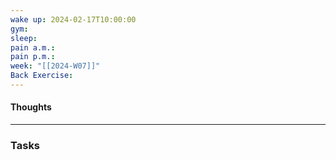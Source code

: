 ```yaml
---
wake up: 2024-02-17T10:00:00
gym: 
sleep: 
pain a.m.: 
pain p.m.: 
week: "[[2024-W07]]"
Back Exercise:
---
```

#### Thoughts





-----
### Tasks 
